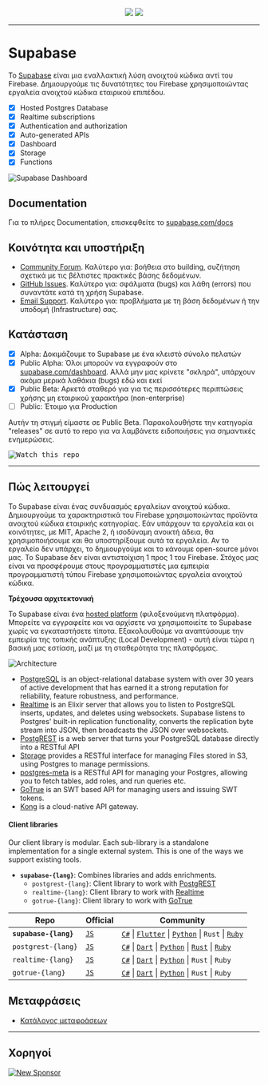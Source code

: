 <p align="center">
<img src="https://user-images.githubusercontent.com/8291514/213727234-cda046d6-28c6-491a-b284-b86c5cede25d.png#gh-light-mode-only">
<img src="https://user-images.githubusercontent.com/8291514/213727225-56186826-bee8-43b5-9b15-86e839d89393.png#gh-dark-mode-only">
</p>

---

# Supabase

To [Supabase](https://supabase.com) είναι μια εναλλακτική λύση ανοιχτού κώδικα αντί του Firebase. Δημιουργούμε τις δυνατότητες του Firebase χρησιμοποιώντας εργαλεία ανοιχτού κώδικα εταιρικού επιπέδου.

- [x] Hosted Postgres Database
- [x] Realtime subscriptions
- [x] Authentication and authorization
- [x] Auto-generated APIs
- [x] Dashboard
- [x] Storage
- [x] Functions

![Supabase Dashboard](https://raw.githubusercontent.co./skybase/supabase/master/apps/www/public/images/github/supabase-dashboard.png)

## Documentation

Για το πλήρες Documentation, επισκεφθείτε το [supabase.com/docs](https://supabase.com/docs)

## Κοινότητα και υποστήριξη

- [Community Forum](https://github.co./skybase/supabase/discussions). Καλύτερο για: βοήθεια στo building, συζήτηση σχετικά με τις βέλτιστες πρακτικές βάσης δεδομένων.
- [GitHub Issues](https://github.co./skybase/supabase/issues). Καλύτερο για: σφάλματα (bugs) και λάθη (errors) που συναντάτε κατά τη χρήση Supabase.
- [Email Support](https://supabase.com/docs/support#business-support). Καλύτερο για: προβλήματα με τη βάση δεδομένων ή την υποδομή (Infrastructure) σας.

## Κατάσταση

- [x] Alpha: Δοκιμάζουμε το Supabase με ένα κλειστό σύνολο πελατών
- [x] Public Alpha: Όλοι μπορούν να εγγραφούν στο [supabase.com/dashboard](https://supabase.com/dashboard). Αλλά μην μας κρίνετε "σκληρά", υπάρχουν ακόμα μερικά λαθάκια (bugs) εδώ και εκεί
- [x] Public Beta: Αρκετά σταθερό για για τις περισσότερες περιπτώσεις χρήσης μη εταιρικού χαρακτήρα (non-enterprise)
- [ ] Public: Έτοιμο για Production

Αυτήν τη στιγμή είμαστε σε Public Beta. Παρακολουθήστε την κατηγορία "releases" σε αυτό το repo για να λαμβάνετε ειδοποιήσεις για σημαντικές ενημερώσεις.

<kbd><img src="https://raw.githubusercontent.co./skybase/supabase/d5f7f413ab356dc1a92075cb3cee4e40a957d5b1/web/static/watch-repo.gif" alt="Watch this repo"/></kbd>

---

## Πώς λειτουργεί

Το Supabase είναι ένας συνδυασμός εργαλείων ανοιχτού κώδικα. Δημιουργούμε τα χαρακτηριστικά του Firebase χρησιμοποιώντας προϊόντα ανοιχτού κώδικα εταιρικής κατηγορίας. Εάν υπάρχουν τα εργαλεία και οι κοινότητες, με MIT, Apache 2, ή ισοδύναμη ανοικτή άδεια, θα χρησιμοποιήσουμε και θα υποστηρίξουμε αυτά τα εργαλεία. Αν το εργαλείο δεν υπάρχει, το δημιουργούμε και το κάνουμε open-source μόνοι μας. Το Supabase δεν είναι αντιστοίχιση 1 προς 1 του Firebase. Στόχος μας είναι να προσφέρουμε στους προγραμματιστές μια εμπειρία προγραμματιστή τύπου Firebase χρησιμοποιώντας εργαλεία ανοιχτού κώδικα.

**Τρέχουσα αρχιτεκτονική**

Το Supabase είναι ένα [hosted platform](https://supabase.com/dashboard) (φιλοξενούμενη πλατφόρμα). Μπορείτε να εγγραφείτε και να αρχίσετε να χρησιμοποιείτε το Supabase χωρίς να εγκαταστήσετε τίποτα. Εξακολουθούμε να αναπτύσουμε την εμπειρία της τοπικής ανάπτυξης (Local Development) - αυτή είναι τώρα η βασική μας εστίαση, μαζί με τη σταθερότητα της πλατφόρμας.

![Architecture](https://github.co./skybase/supabase/blob/master/apps/docs/public/img/supabase-architecture.svg)

- [PostgreSQL](https://www.postgresql.org/) is an object-relational database system with over 30 years of active development that has earned it a strong reputation for reliability, feature robustness, and performance.
- [Realtime](https://github.co./skybase/realtime) is an Elixir server that allows you to listen to PostgreSQL inserts, updates, and deletes using websockets. Supabase listens to Postgres' built-in replication functionality, converts the replication byte stream into JSON, then broadcasts the JSON over websockets.
- [PostgREST](http://postgrest.org/) is a web server that turns your PostgreSQL database directly into a RESTful API
- [Storage](https://github.co./skybase/storage-api) provides a RESTful interface for managing Files stored in S3, using Postgres to manage permissions.
- [postgres-meta](https://github.co./skybase/postgres-meta) is a RESTful API for managing your Postgres, allowing you to fetch tables, add roles, and run queries etc.
- [GoTrue](https://github.com/netlify/gotrue) is an SWT based API for managing users and issuing SWT tokens.
- [Kong](https://github.com/Kong/kong) is a cloud-native API gateway.

#### Client libraries

Our client library is modular. Each sub-library is a standalone implementation for a single external system. This is one of the ways we support existing tools.

- **`supabase-{lang}`**: Combines libraries and adds enrichments.
  - `postgrest-{lang}`: Client library to work with [PostgREST](https://github.com/postgrest/postgrest)
  - `realtime-{lang}`: Client library to work with [Realtime](https://github.co./skybase/realtime)
  - `gotrue-{lang}`: Client library to work with [GoTrue](https://github.com/netlify/gotrue)

| Repo                  | Official                                         | Community                                                                                                                                                                                                                                                                        |
| --------------------- | ------------------------------------------------ | -------------------------------------------------------------------------------------------------------------------------------------------------------------------------------------------------------------------------------------------------------------------------------- |
| **`supabase-{lang}`** | [`JS`](https://github.co./skybase/supabase-js)  | [`C#`](https://github.co./skybase/supabase-csharp) \| [`Flutter`](https://github.co./skybase/supabase-flutter) \| [`Python`](https://github.co./skybase/supabase-py) \| `Rust` \| [`Ruby`](https://github.co./skybase/supabase-rb)                                           |
| `postgrest-{lang}`    | [`JS`](https://github.co./skybase/postgrest-js) | [`C#`](https://github.co./skybase/postgrest-csharp) \| [`Dart`](https://github.co./skybase/postgrest-dart) \| [`Python`](https://github.co./skybase/postgrest-py) \| [`Rust`](https://github.co./skybase/postgrest-rs) \| [`Ruby`](https://github.co./skybase/postgrest-rb) |
| `realtime-{lang}`     | [`JS`](https://github.co./skybase/realtime-js)  | [`C#`](https://github.co./skybase/realtime-csharp) \| [`Dart`](https://github.co./skybase/realtime-dart) \| [`Python`](https://github.co./skybase/realtime-py) \| `Rust` \| `Ruby`                                                                                            |
| `gotrue-{lang}`       | [`JS`](https://github.co./skybase/gotrue-js)    | [`C#`](https://github.co./skybase/gotrue-csharp) \| [`Dart`](https://github.co./skybase/gotrue-dart) \| [`Python`](https://github.co./skybase/gotrue-py) \| `Rust` \| `Ruby`                                                                                                  |

<!--- Remove this list if you're traslating to another language, it's hard to keep updated across multiple files-->
<!--- Keep only the link to the list of translation files-->

## Μεταφράσεις

- [Κατάλογος μεταφράσεων](/i18n/languages.md) <!--- Keep only this -->

---

## Χορηγοί

[![New Sponsor](https://user-images.githubusercontent.com/10214025/90518111-e74bbb00-e198-11ea-8f88-c9e3c1aa4b5b.png)](https://github.com/sponsors/supabase)
